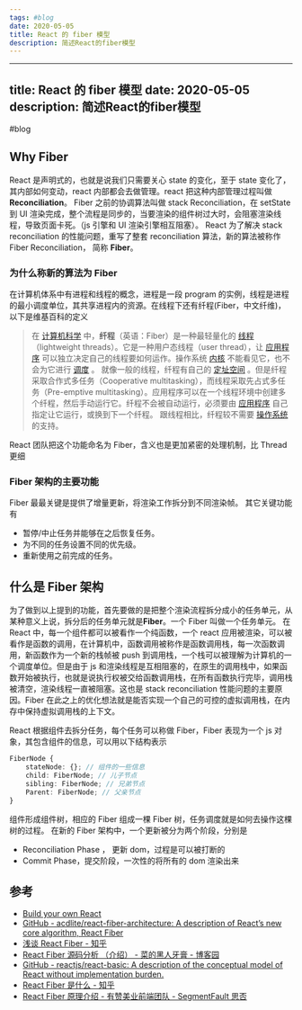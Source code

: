 ```yaml
---
tags: #blog
date: 2020-05-05
title: React 的 fiber 模型
description: 简述React的fiber模型
---
```


---
title: React 的 fiber 模型
date: 2020-05-05
description: 简述React的fiber模型
---

#blog 

## Why Fiber

React 是声明式的，也就是说我们只需要关心 state 的变化，至于 state 变化了，其内部如何变动，react 内部都会去做管理。react 把这种内部管理过程叫做**Reconciliation**。
Fiber 之前的协调算法叫做 stack Reconciliation，在 setState 到 UI 渲染完成，整个流程是同步的，当要渲染的组件树过大时，会阻塞渲染线程，导致页面卡死。（js 引擎和 UI 渲染引擎相互阻塞）。
React 为了解决 stack reconciliation 的性能问题，重写了整套 reconciliation 算法，新的算法被称作 Fiber Reconciliation， 简称 **Fiber**。

### 为什么称新的算法为 Fiber

在计算机体系中有进程和线程的概念，进程是一段 program 的实例，线程是进程的最小调度单位，其共享进程内的资源。在线程下还有纤程(Fiber，中文纤维)，以下是维基百科的定义

> 在 [计算机科学](https://zh.wikipedia.org/wiki/%E8%A8%88%E7%AE%97%E6%A9%9F%E7%A7%91%E5%AD%B8) 中，**纤程**（英语：Fiber）是一种最轻量化的 [线程](https://zh.wikipedia.org/wiki/%E7%BA%BF%E7%A8%8B) （lightweight threads）。它是一种用户态线程（user thread），让 [应用程序](https://zh.wikipedia.org/wiki/%E6%87%89%E7%94%A8%E7%A8%8B%E5%BC%8F) 可以独立决定自己的线程要如何运作。操作系统 [内核](https://zh.wikipedia.org/wiki/%E5%86%85%E6%A0%B8) 不能看见它，也不会为它进行 [调度](https://zh.wikipedia.org/wiki/%E6%8E%92%E7%A8%8B) 。
> 就像一般的线程，纤程有自己的 [定址空间](https://zh.wikipedia.org/wiki/%E5%AE%9A%E5%9D%80%E7%A9%BA%E9%96%93) 。但是纤程采取合作式多任务（Cooperative multitasking），而线程采取先占式多任务（Pre-emptive multitasking）。应用程序可以在一个线程环境中创建多个纤程，然后手动运行它。纤程不会被自动运行，必须要由 [应用程序](https://zh.wikipedia.org/wiki/%E6%87%89%E7%94%A8%E7%A8%8B%E5%BC%8F) 自己指定让它运行，或换到下一个纤程。
> 跟线程相比，纤程较不需要 [操作系统](https://zh.wikipedia.org/wiki/%E4%BD%9C%E6%A5%AD%E7%B3%BB%E7%B5%B1) 的支持。

React 团队把这个功能命名为 Fiber，含义也是更加紧密的处理机制，比 Thread 更细

### Fiber 架构的主要功能

Fiber 最最关键是提供了增量更新，将渲染工作拆分到不同渲染帧。
其它关键功能有

- 暂停/中止任务并能够在之后恢复任务。
- 为不同的任务设置不同的优先级。
- 重新使用之前完成的任务。

## 什么是 Fiber 架构

为了做到以上提到的功能，首先要做的是把整个渲染流程拆分成小的任务单元，从某种意义上说，拆分后的任务单元就是**Fiber**。一个 Fiber 叫做一个任务单元。
在 React 中，每一个组件都可以被看作一个纯函数，一个 react 应用被渲染，可以被看作是函数的调用，在计算机中，函数调用被称作是函数调用栈，每一次函数调用，新函数作为一个新的栈帧被 push 到调用栈，一个栈可以被理解为计算机的一个调度单位。但是由于 js 和渲染线程是互相阻塞的，在原生的调用栈中，如果函数开始被执行，也就是说执行权被交给函数调用栈，在所有函数执行完毕，调用栈被清空，渲染线程一直被阻塞。这也是 stack reconciliation 性能问题的主要原因。Fiber 在此之上的优化想法就是能否实现一个自己的可控的虚拟调用栈，在内存中保持虚拟调用栈的上下文。

React 根据组件去拆分任务，每个任务可以称做 Fiber，Fiber 表现为一个 js 对象，其包含组件的信息，可以用以下结构表示

```ts
FiberNode {
	stateNode: {}; // 组件的一些信息
	child: FiberNode; // 儿子节点
	sibling: FiberNode; // 兄弟节点
	Parent: FiberNode; // 父亲节点
}
```

组件形成组件树，相应的 Fiber 组成一棵 Fiber 树，任务调度就是如何去操作这棵树的过程。
在新的 Fiber 架构中，一个更新被分为两个阶段，分别是

- Reconciliation Phase ， 更新 dom，过程是可以被打断的
- Commit Phase，提交阶段，一次性的将所有的 dom 渲染出来

## 参考

- [Build your own React](https://pomb.us/build-your-own-react/)
- [GitHub - acdlite/react-fiber-architecture: A description of React’s new core algorithm, React Fiber](https://github.com/acdlite/react-fiber-architecture)
- [浅谈 React Fiber - 知乎](https://zhuanlan.zhihu.com/p/77579841)
- [React Fiber 源码分析 （介绍） - 菜的黑人牙膏 - 博客园](https://www.cnblogs.com/Darlietoothpaste/p/9941117.html)
- [GitHub - reactjs/react-basic: A description of the conceptual model of React without implementation burden.](https://github.com/reactjs/react-basic)
- [React Fiber 是什么 - 知乎](https://zhuanlan.zhihu.com/p/26027085)
- [React Fiber 原理介绍 - 有赞美业前端团队 - SegmentFault 思否](https://segmentfault.com/a/1190000018250127)

